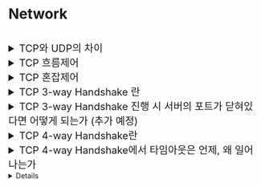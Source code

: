 # Network 

<br> 

<details>
<summary style="font-size:20px">TCP와 UDP의 차이</summary>
<div markdown="1"> 

#### TCP
* `신뢰성을 보장하는 연결형 프로토콜`
* `흐름제어, 혼잡제어`를 제공
* 웹 HTTP 통신, 이메일, 파일 전송에서 사용 

#### UDP
* `신뢰성을 보장하지 않는 비연결형 프로토콜`
* 흐름제어, 혼잡제어를 제공하지 않음
* 속도 빠르고 연속성이 중요한 서비스(스트리밍)에서 사용
* UDP 자체는 신뢰성을 보장하지 않지만 추가적인 정의를 통해 보장 가능 (HTTP/3에서 QUIC 프로토콜) 

</div>
</details> 

<details>
<summary style="font-size:20px">TCP 흐름제어</summary>
<div markdown="1"> 

* `수신자와 송신자`의 메시지 처리속도 차이를 해결하기 위한 방법
* 수신자와 송신자 세그먼트 간의 TCP Header에 `remain window data`를 통해 남은 버퍼를 알고 흐름을 파악할 수 있음 

#### 종류
##### Stop and Wait
* 전송한 패킷의 ACK을 수신하면 다음 패킷 전송 

##### Sliding Window
* 수신측에서 설정한 윈도우 크기만큼의 패킷을 ACK의 확인 없이 전송, 데이터의 흐름을 동적으로 조절
* `Go Back N`: Cumulative ACK(마지막으로 수신 성공한 패킷의 ACK을 계속 전송), 문제가 된 패킷부터 모두 재전송
* `Selective Repeat`: Individual ACK(수신 성공한 패킷의 개별 ACK 전송), 문제가 된 패킷만 재전송 

</div>
</details> 

<details>
<summary style="font-size:20px">TCP 혼잡제어</summary>
<div markdown="1"> 

* `송신자와 네트워크(라우터)`의 데이터 처리 속도 차이를 해결하기 위한 방법
* 패킷 Loss 시의 확인되는 `Timeout이나 3개의 Duplicate ACK`을 통해서 파악 가능 

#### 종류
* [참고] CWND: Congestion Window, ACK을 확인하지 않고도 보낼 수 있는 데이터 양 (Window Size)
* Slow Start: CWND가 1부터 지수적(2배)으로 증가
* Congestion Avoidance(혼잡 회피): CWND가 1씩 증가
* Fast Recovery(빠른 회복): CWND를 1/2배로 감소하고 선형적 증가 

##### TCP Tahoe
* Slow Start -> ssthresh 도달 -> Congestion Avoidance -> 3개의 duplicate ACK, Timeout 발생 -> Slow Start부터 반복 

##### TCP Reno
* Slow Start -> ssthresh 도달 -> Congestion Avoidance까지는 동일
* Congestion Avoidance 상황에서 3개의 duplicate ACK 발생 -> Fast Recovery
  * TCP Tahoe는 Slow Start로 진입
* Congestion Avoidance 상황에서 Timeout 발생 -> Slow Start 

</div>
</details>

<details>
<summary style="font-size:20px">TCP 3-way Handshake 란</summary>
<div markdown="1"> 

* 서버와 클라이언트가 TCP `연결을 성립할 때` 사용
* Client -> Server: 연결을 요청하는 `SYN(n) 전송`
* Server -> Client: 요청을 수락하는 ` ACK(n+1) 전송` + 연결을 요청하는 `SYN(m) 전송`
* Client -> Server: 요청을 수락하는 `ACK(m+1) 전송` 

#### 필요성
* TCP는 양방향 프로토콜이므로 클라이언트와 서버가 각각 서로에게 패킷을 전송할 수 있다는 것을 확인해야 됨 

#### Sequence Number를 난수로 이용하는 이유
* 연결을 맺을 때 사용하는 포트(port)는 유한 범위 내에서 사용하고 시간이 지남에 따라 재사용됨
* 따라서 두 통신 호스트가 과거에 사용된 포트 번호 쌍을 사용할 가능성이 존재함
* 서버 측에서는 패킷의 SYN을 보고 패킷을 구분하게 되는데, 난수가 아닌 순차적인 number가 전송된다면 이전의 연결로부터 오는 패킷으로 인식할 위험이 있음 

</div>
</details>

<details>
<summary style="font-size:20px">TCP 3-way Handshake 진행 시 서버의 포트가 닫혀있다면 어떻게 되는가 (추가 예정)</summary>
<div markdown="1"> 
 

</div>
</details>

<details>
<summary style="font-size:20px">TCP 4-way Handshake란</summary>
<div markdown="1"> 

* 서버와 클라이언트가 TCP `연결을 종료할 때` 사용
* Client -> Server : 연결을 종료하는 `FIN(n) 전송`
* Server -> Client : 요청을 수락하는 `ACK(n+1) 전송`
* Server -> Client : 연결을 종료하는 `FIN(m) 전송`
* Client -> Server : 요청을 수락하는 `ACK(m+1) 전송` 

#### 필요성
* 클라이언트가 일방적으로 끊으면 서버는 `연결은 되어 있으나 요청이 없는 상태`로 오해할 수 있음
* 클라이언트는 데이터 전송을 끝냈다고 하더라도 서버는 전송할 것이 남아있을 수 있음 

</div>
</details>

<details>
<summary style="font-size:20px">TCP 4-way Handshake에서 타임아웃은 언제, 왜 일어나는가</summary>
<div markdown="1"> 

* 클라이언트가 서버의 FIN을 수신한 이후에 발생
* 서버의 지연된 패킷을 수신하기 위해 클라이언트에 `Timeout` 존재

</div>
</details>

<details>
<details>
<summary style="font-size:20px">OSI 7계층이란</summary>
<div markdown="1">

* 네트워크의 통신 과정을 7단계로 나눠 표준화한 것
* ISO(국제표준기구)에서 만듦 

### 사용 이유
* 통신 과정을 이해하기 쉬움
* 문제 발생 시 해당 단계의 장비와 SW만 수정하면 됨 -> 해결 용이 

### 각 계층의 역할
* Application - Application(7), Presentation(6), Session(5) 계층으로 분리
#### Application(7, Data)
* 사용자에게 `실제 애플리케이션 서비스를 제공`하는 계층
* HTTP, FTP, DNS
#### Presentation(6, Data)
* 애플리케이션의 `데이터 형태와 구조를 변환(번역, 암호화, 압축)`시키는 계층
* 코드 간의 번역을 담당 -> 사용자 시스템에서 데이터의 형식상 차이를 다루는 부담을 응용 계층으로부터 덜어줌
#### Session(5, Data)
* 양 끝단의 응용 프로세스가 `통신을 관리하기 위한 방법`을 제공
  * 동시 송수신 방식(duplex), 반이중 방식(half-duplex), 전이중 방식(Full Duplex)의 통신 등
* 애플리케이션 간의 `TCP/IP 세션을 구축하고 관리하며 종료`시키는 계층
* API, Socket
#### Transport(4, Segment)
* 통신 `양단 간의 신뢰성 있는 통신`을 보장하는 계층
* TCP, UDP
#### Network(3, Packet or Datagram)
* 목적지까지의 경로를 선택하고 `경로에 따라 패킷을 전달(라우팅)`해주는 계층
* IP / 라우터
#### Link(2, Frame)
* 인접한 `피어 간의 신뢰성 있는 통신`을 보장하는 계층
* MAC / 브릿지, 스위치
#### Physical(1, Bit)
* 전기적, 기계적, 기능적인 특성을 이용해서 `통신 케이블로 데이터를 전송`
* 리피터, 케이블, 허브 

</div>
</details>

<details>
<summary style="font-size:20px">CDN (Contents Delivery Network)</summary>
<div markdown="1"> 

![zz](https://user-images.githubusercontent.com/38900338/135851877-de1980d4-c90f-44c9-89d9-91899775feb6.PNG) 

#### 정의
* `지리적, 물리적으로 떨어져 있는` 사용자에게 웹 페이지 콘텐츠 `로드 지연을 최소화`하는, 촘촘히 `분산된 서버`로 이루어진 플랫폼 기술
* 각 지역에 캐시 서버(PoP, Points of Presence)를 분산 배치해, 가까운 사용자의 요청에 원본 서버가 아닌 캐시 서버가 콘텐츠를 전달 

#### 사용 시의 이점
* 지리적으로 가까운 캐시 서버가 응답하여 빠른 응답 가능
* Origin 서버에 문제가 생겨도 다른 서버로 대체가 가능해 안전성 증가
* 트래픽 집중 방지 가능 

#### 과정
* 웹 브라우저를 실행하는 디바이스인 사용자 에이전트는 HTML, 이미지, CSS, JavaScript 파일을 렌더링하는데 필요한 콘텐츠를 요청
* `콘텐츠에 대한 각 요청이 발생하면 최적으로 배치된 CDN 서버에 엔드유저가 매핑`
* CDN 서버는 요청된 파일의 `캐싱`된(사전 저장된) 버전으로 응답 

</div>
</details>

<details>
<summary style="font-size:20px">로드 밸런싱</summary>
<div markdown="1"> 

* 로드 밸런서를 클라이언트와 서버 사이에 두고, 부하가 집중되지 않도록 여러 서버에 분산하는 방식
* 로드 밸런서는 물리 장비를 이중화해서 구현하거나 nginx(엔진X)와 같은 웹서버를 이용하여 구현 

</div>
</details>

<details>
<summary style="font-size:20px">CIDR (Classless Inter-Domain Routing)</summary>
<div markdown="1"> 

* 클래스 없는 도메인 간 라우팅 기법
* 최신의 IP 주소 할당 방법으로 정적이였던 클래스 방식에 비해 IP 주소의 영역을 여러 네트워크 영역으로 나눌 수 있기 때문에 기존방식에 비해 유연 

</div>
</details>

<details>
<summary style="font-size:20px">NAT (Network Address Translation)</summary>
<div markdown="1"> 

#### 정의
* IP 패킷의 TCP/UDP 포트 숫자와 소스 및 목적지의 IP 주소 등을 `재기록`하면서 `라우터`를 통해 통신하는 기술
* 외부에 공개된 `공인(Public) IP`와 내부에서 사용하는 `사설(Private) IP`를 `맵핑`하여 원활히 통신할 수 있게 하는 기술 

#### 목적
##### 공인 IP 부족 문제 해결
* 한정적인 IP를 다수가 공유해 IP 절약 가능
##### 보안성
* 사설망을 외부로부터 보호할 수 있음
* 외부에서 사설 IP를 알 방법이 없어 내부 네트워크와 호스트를 보호 가능 

#### 동작 원리
#### 외부로 요청 패킷 전송
* 패켓 헤더 = `소스 IP: 사설 IP`, `목적 IP: 목적지 IP`
* 게이트웨이에서 `소스 IP: 게이트웨이의 공인 IP`로 변경, `목적 IP: 목적지 IP` 변경 없음
* NAT 테이블에 맵핑 내역을 저장 (포트도 기록) 

### 응답 패킷 받기
* 패켓 헤더 = `소스 IP: 목적지 IP`, `목적 IP: 게이트웨이의 공인 IP`
* 게이트웨이에서 `소스 IP: 목적지 IP` 변경 없음, `목적 IP: 사설 IP` 로 변경 (재기록)
* NAT 테이블을 참조하여 수정 

</div>
</details>
